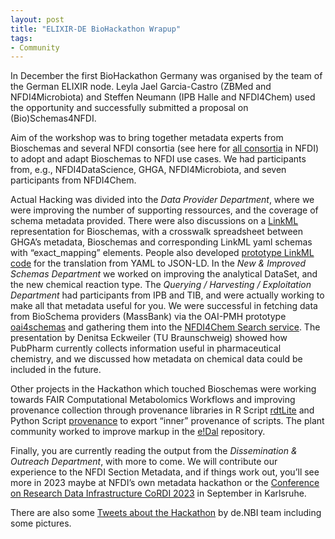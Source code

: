 ```yaml
---
layout: post
title: "ELIXIR-DE BioHackathon Wrapup"
tags:
- Community
---
```

In December the first BioHackathon Germany was organised by the team of the German ELIXIR node. Leyla Jael Garcia-Castro (ZBMed and NFDI4Microbiota) and Steffen Neumann (IPB Halle and NFDI4Chem) used the opportunity and successfully submitted a proposal on (Bio)Schemas4NFDI.

Aim of the workshop was to bring together metadata experts from Bioschemas and several NFDI consortia (see here for [all consortia](https://www.nfdi.de/consortia/?lang=en) in NFDI) to adopt and adapt Bioschemas to NFDI use cases. We had participants from, e.g., NFDI4DataScience, GHGA, NFDI4Microbiota, and seven participants from NFDI4Chem.

Actual Hacking was divided into the *Data Provider Department*, where we were improving the number of supporting ressources, and the coverage of schema metadata provided. There were also discussions on a [LinkML](https://linkml.io/) representation for Bioschemas, with a crosswalk spreadsheet between GHGA’s metadata, Bioschemas and corresponding LinkML yaml schemas with “exact_mapping” elements. People also developed [prototype LinkML code](https://github.com/deNBI/biohackathon-2022/tree/main/projects/bioschemas4nfdi/linkml-crosswalk) for the translation from YAML to JSON-LD. In the *New & Improved Schemas Department* we worked on improving the analytical DataSet, and the new chemical reaction type. The *Querying / Harvesting / Exploitation Department* had participants from IPB and TIB, and were actually working to make all that metadata useful for you. We were successful in fetching data from BioSchema providers (MassBank) via the OAI-PMH prototype [oai4schemas](https://github.com/NFDI4Chem/oai4schemas) and gathering them into the [NFDI4Chem Search service](https://search.nfdi4chem.de/). The presentation by Denitsa Eckweiler (TU Braunschweig) showed how PubPharm currently collects information useful in pharmaceutical chemistry, and we discussed how metadata on chemical data could be included in the future.

Other projects in the Hackathon which touched Bioschemas were
working towards FAIR Computational Metabolomics Workflows and improving provenance collection through provenance libraries in R Script [rdtLite](https://cran.r-project.org/package=rdtLite) and Python Script [provenance](https://provenance.readthedocs.io/) to export “inner” provenance of scripts. The plant community worked to improve markup in the [e!Dal](https://edal.ipk-gatersleben.de/) repository.

Finally, you are currently reading the output from the *Dissemination & Outreach Department*, with more to come. We will contribute our experience to the NFDI Section Metadata, and if things work out, you’ll see more in 2023 maybe at NFDI’s own metadata hackathon or the [Conference on Research Data Infrastructure CoRDI 2023](https://www.nfdi.de/cordi-2023/?lang=en) in September in Karlsruhe.

There are also some [Tweets about the Hackathon](https://twitter.com/hashtag/BHG_2022?src=hashtag_click) by de.NBI team including some pictures.
